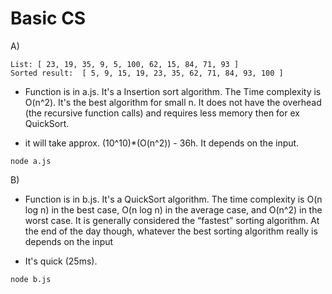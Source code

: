 # Basic CS
A) 

```
List: [ 23, 19, 35, 9, 5, 100, 62, 15, 84, 71, 93 ]
Sorted result:  [ 5, 9, 15, 19, 23, 35, 62, 71, 84, 93, 100 ]
```
- Function is in a.js. It's a Insertion sort algorithm. The Time complexity is 	O(n^2). It's the best algorithm for small n. It does not have the overhead (the recursive function calls) and requires less memory then for ex QuickSort. 


-  it will take approx. (10^10)*(O(n^2)) - 36h. It depends on the input. 

```
node a.js
```

B)
- Function is in b.js. It's a QuickSort algorithm. The time complexity is O(n log n) in the best case, O(n log n) in the average case, and O(n^2) in the worst case. It is generally considered the “fastest” sorting algorithm. At the end of the day though, whatever the best sorting algorithm really is depends on the input

- It's quick (25ms).

```
node b.js
```
